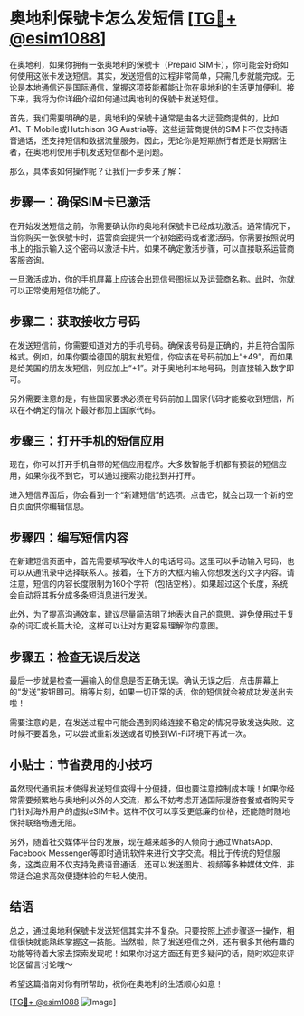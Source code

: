 # 奥地利保號卡怎么发短信 [[TG💪+ @esim1088](https://t.me/s/esim1088)]

在奥地利，如果你拥有一张奥地利的保號卡（Prepaid SIM卡），你可能会好奇如何使用这张卡发送短信。其实，发送短信的过程非常简单，只需几步就能完成。无论是本地通信还是国际通信，掌握这项技能都能让你在奥地利的生活更加便利。接下来，我将为你详细介绍如何通过奥地利的保號卡发送短信。

首先，我们需要明确的是，奥地利的保號卡通常是由各大运营商提供的，比如A1、T-Mobile或Hutchison 3G Austria等。这些运营商提供的SIM卡不仅支持语音通话，还支持短信和数据流量服务。因此，无论你是短期旅行者还是长期居住者，在奥地利使用手机发送短信都不是问题。

那么，具体该如何操作呢？让我们一步步来了解：

## 步骤一：确保SIM卡已激活

在开始发送短信之前，你需要确认你的奥地利保號卡已经成功激活。通常情况下，当你购买一张保號卡时，运营商会提供一个初始密码或者激活码。你需要按照说明书上的指示输入这个密码以激活卡片。如果不确定激活步骤，可以直接联系运营商客服咨询。

一旦激活成功，你的手机屏幕上应该会出现信号图标以及运营商名称。此时，你就可以正常使用短信功能了。

## 步骤二：获取接收方号码

在发送短信前，你需要知道对方的手机号码。确保该号码是正确的，并且符合国际格式。例如，如果你要给德国的朋友发短信，你应该在号码前加上“+49”，而如果是给美国的朋友发短信，则应加上“+1”。对于奥地利本地号码，则直接输入数字即可。

另外需要注意的是，有些国家要求必须在号码前加上国家代码才能接收到短信，所以在不确定的情况下最好都加上国家代码。

## 步骤三：打开手机的短信应用

现在，你可以打开手机自带的短信应用程序。大多数智能手机都有预装的短信应用，如果你找不到它，可以通过搜索功能找到并打开。

进入短信界面后，你会看到一个“新建短信”的选项。点击它，就会出现一个新的空白页面供你编辑信息。

## 步骤四：编写短信内容

在新建短信页面中，首先需要填写收件人的电话号码。这里可以手动输入号码，也可以从通讯录中选择联系人。接着，在下方的大框内输入你想发送的文字内容。请注意，短信的内容长度限制为160个字符（包括空格）。如果超过这个长度，系统会自动将其拆分成多条短消息进行发送。

此外，为了提高沟通效率，建议尽量简洁明了地表达自己的意思。避免使用过于复杂的词汇或长篇大论，这样可以让对方更容易理解你的意图。

## 步骤五：检查无误后发送

最后一步就是检查一遍输入的信息是否正确无误。确认无误之后，点击屏幕上的“发送”按钮即可。稍等片刻，如果一切正常的话，你的短信就会被成功发送出去啦！

需要注意的是，在发送过程中可能会遇到网络连接不稳定的情况导致发送失败。这时候不要着急，可以尝试重新发送或者切换到Wi-Fi环境下再试一次。

## 小贴士：节省费用的小技巧

虽然现代通讯技术使得发送短信变得十分便捷，但也要注意控制成本哦！如果你经常需要频繁地与奥地利以外的人交流，那么不妨考虑开通国际漫游套餐或者购买专门针对海外用户的虚拟eSIM卡。这样不仅可以享受更低廉的价格，还能随时随地保持联络畅通无阻。

另外，随着社交媒体平台的发展，现在越来越多的人倾向于通过WhatsApp、Facebook Messenger等即时通讯软件来进行文字交流。相比于传统的短信服务，这类应用不仅支持免费语音通话，还可以发送图片、视频等多种媒体文件，非常适合追求高效便捷体验的年轻人使用。

## 结语

总之，通过奥地利保號卡发送短信其实并不复杂。只要按照上述步骤逐一操作，相信很快就能熟练掌握这一技能。当然啦，除了发送短信之外，还有很多其他有趣的功能等待着大家去探索发现呢！如果你对这方面还有更多疑问的话，随时欢迎来评论区留言讨论哦～

希望这篇指南对你有所帮助，祝你在奥地利的生活顺心如意！

[[TG💪+ @esim1088](https://t.me/s/esim1088) ![Image](https://i.postimg.cc/4NQfJmqS/Snipaste-2025-05-13-00-14-12.png)]